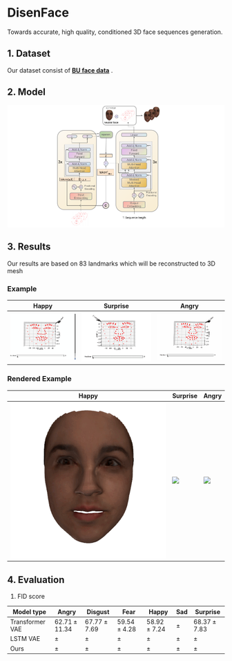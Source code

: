 # DisenFace
Towards accurate, high quality, conditioned 3D face sequences generation.

## 1. Dataset
Our dataset consist of [**BU face data**](http://www.cs.binghamton.edu/~lijun/Research/3DFE/3DFE_Analysis.html) .<br>


## 2. Model
<img  src="Results/Face 3D.png"  />

## 3. Results
Our results are based on 83 landmarks which will be reconstructed to 3D mesh
### Example           
| Happy  | Surprise |  Angry | 
| ------------- | ------------- | ------------- | 
| <img  src="Results/happy.gif"  /> | <img src="Results/surprise.gif"  /> |  <img src="Results/angry.gif"  /> |   
### Rendered Example           
| Happy  | Surprise |  Angry | 
| ------------- | ------------- | ------------- | 
| <img  src="Results/gif/trans/trans_Happy15.gif"  /> | <img src="Results/gif/trans/transSurprise_15.gif"  /> |  <img src="Results/gif/trans/trans_angry15.gif"  /> | 
                                              
## 4. Evaluation
1. FID score


| Model type | Angry  | Disgust |  Fear | Happy | Sad | Surprise |
| ------------- | ------------- | ------------- | ------------- |------------- |------------- |------------- |
| Transformer VAE| $62.71\pm11.34$ | $67.77\pm7.69$ | $59.54\pm4.28$ | $58.92\pm7.24$ | $\pm$ | $68.37\pm7.83$ |
| LSTM VAE| $\pm$ | $\pm$ | $\pm$ | $\pm$ | $\pm$ | $\pm$ |
|Ours | $\pm$ | $\pm$ | $\pm$ | $\pm$ | $\pm$ | $\pm$ |
